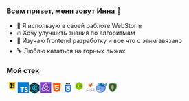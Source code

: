 ### Всем привет, меня зовут Инна 👋
- 🔭 Я использую в своей раблоте WebStorm
- 🔥 Хочу улучшить знания по алгоритмам 
- 🌱 Изучаю frontend разработку и все что с этим ввязано
- ⛷ Люблю кататься на горных лыжах 

### Мой стек
[<img width="26px" align="left" alt="javascript" src="https://github.com/iibadreeva/iibadreeva/blob/main/images/js_thumb.jpg?raw=true">](https://learn.javascript.ru/)
[<img width="26px" align="left" alt="typescript" src="https://github.com/iibadreeva/iibadreeva/blob/main/images/typescript.png?raw=true">](https://www.typescriptlang.org/)
[<img width="26px" align="left" alt="react" src="https://github.com/iibadreeva/iibadreeva/blob/main/images/png-transparent-black-and-blue-atom-icon-screenshot-react-javascript-responsive-web-design-github-angularjs-github-logo-electric-blue-signage.png?raw=true">](https://reactjs.org/)
[<img width="26px" align="left" alt="redux" src="https://github.com/iibadreeva/iibadreeva/blob/main/images/5ed819a41bec6275eade8334_Redux-p-800.jpeg?raw=true">](https://redux.js.org/)
[<img width="26px" align="left" alt="html" src="https://github.com/iibadreeva/iibadreeva/blob/main/images/kisspng-html-web-development-responsive-web-design-cascadi-end-5acb4fc4bdc2a9.6992816915232736687773.jpg?raw=true">](http://htmlbook.ru/html)
[<img width="26px" align="left" alt="css" src="https://github.com/iibadreeva/iibadreeva/blob/main/images/logo-css3.png?raw=true">](https://www.w3schools.com/css/default.asp)
[<img width="26px" align="left" alt="nodejs" src="https://github.com/iibadreeva/iibadreeva/blob/main/images/kisspng-node-js-javascript-react-mean-angularjs-austin-anderson-5c3569cfb277c8.831319791547004367731.jpg?raw=true">](https://nodejs.org/en/)
[<img width="26px" align="left" alt="ci/cd" src="https://github.com/iibadreeva/iibadreeva/blob/main/images/pasted-from-clipboard.png?raw=true">](https://habr.com/ru/company/otus/blog/515078/)
[<img width="26px" align="left" alt="docker" src="https://github.com/iibadreeva/iibadreeva/blob/main/images/CozzMFiUkAAD0vq.png?raw=true">](https://www.docker.com/)
[<img width="26px" align="left" alt="mongodb" src="https://github.com/iibadreeva/iibadreeva/blob/main/images/mongodb.png?raw=true">](https://www.mongodb.com/)

<!--
**iibadreeva/iibadreeva** is a ✨ _special_ ✨ repository because its `README.md` (this file) appears on your GitHub profile.

Here are some ideas to get you started:
### Hi there 👋
- 🔭 I’m currently working on ...
- 🌱 I’m currently learning ...
- 👯 I’m looking to collaborate on ...
- 🤔 I’m looking for help with ...
- 💬 Ask me about ...
- 📫 How to reach me: ...
- 😄 Pronouns: ...
- ⚡ Fun fact: ...
-->
